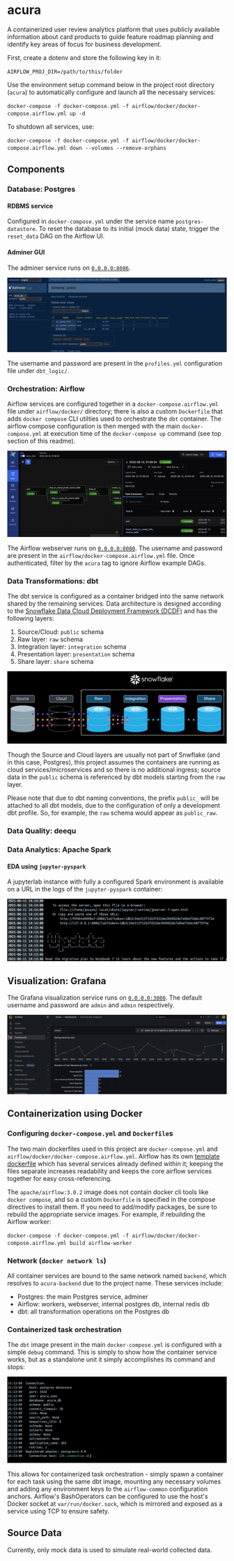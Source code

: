 # acura
A containerized user review analytics platform that uses publicly available information about card products to guide feature roadmap planning and identify key areas of focus for business development. 

First, create a dotenv and store the following key in it:

``AIRFLOW_PROJ_DIR=/path/to/this/folder``

Use the environment setup command below in the project root directory (`acura`) to automatically configure and launch all the necessary services:

``docker-compose -f docker-compose.yml -f airflow/docker/docker-compose.airflow.yml up -d``

To shutdown all services, use:

``docker-compose -f docker-compose.yml -f airflow/docker/docker-compose.airflow.yml down --volumes --remove-orphans``

## Components

### Database: Postgres

#### RDBMS service
Configured in `docker-compose.yml` under the service name `postgres-datastore`. To reset the database to its initial (mock data) state, trigger the `reset_data` DAG on the Airflow UI.

#### Adminer GUI
The adminer service runs on [`0.0.0.0:8086`](http://0.0.0.0:8086).

![alt text](assets/adminer.png)

The username and password are present in the `profiles.yml` configuration file under `dbt_logic/`.

### Orchestration: Airflow
Airflow services are configured together in a `docker-compose.airflow.yml` file under `airflow/docker/` directory; there is also a custom `Dockerfile` that adds `docker compose` CLI utilties used to orchestrate the `dbt` container. The airflow compose configuration is then merged with the main `docker-compose.yml` at execution time of the `docker-compose up` command (see top section of this readme). 

![alt text](assets/airflow.png)

The Airflow webserver runs on [`0.0.0.0:8080`](http://0.0.0.0:8080). The username and password are present in the `airflow/docker-compose.airflow.yml` file. Once authenticated, filter by the `acura` tag to ignore Airflow example DAGs. 

### Data Transformations: dbt

The dbt service is configured as a container bridged into the same network shared by the remaining services. Data architecture is designed according to the [Snowflake Data Cloud Deployment Framework (DCDF)](https://quickstarts.snowflake.com/guide/dcdf_incremental_processing/index.html#1) and has the following layers:

1. Source/Cloud: `public` schema
2. Raw layer: `raw` schema
3. Integration layer: `integration` schema
4. Presentation layer: `presentation` schema
5. Share layer: `share` schema

![alt text](assets/dcdf.png)

Though the Source and Cloud layers are usually not part of Snwflake (and in this case, Postgres), this project assumes the containers are running as cloud services/microservices and so there is no additional ingress; source data in the `public` schema is referenced by dbt models starting from the `raw` layer.

Please note that due to dbt naming conventions, the prefix `public_` will be attached to all dbt models, due to the configuration of only a development dbt profile. So, for example, the `raw` schema would appear as `public_raw`.

### Data Quality: deequ

### Data Analytics: Apache Spark

#### EDA using `jupyter-pyspark`
A jupyterlab instance with fully a configured Spark environment is available on a URL in the logs of the `jupyter-pyspark` container:

![alt text](assets/jupyter-pyspark.png)

## Visualization: Grafana
The Grafana visualization service runs on [`0.0.0.0:3080`](http://0.0.0.0:3000). The default username and password are `admin` and `admin` respectively. 

![alt text](assets/grafana.png)

## Containerization using Docker

### Configuring `docker-compose.yml` and `Dockerfile`s

The two main dockerfiles used in this project are `docker-compose.yml` and `airflow/docker/docker-compose.airflow.yml`. Airflow has its own [template dockerfile](https://airflow.apache.org/docs/apache-airflow/3.0.2/docker-compose.yaml) which has several services already defined within it; keeping the files separate increases readability and keeps the core airflow services together for easy cross-referencing.

The `apache/airflow:3.0.2` image does not contain docker cli tools like `docker compose`, and so a custom `Dockerfile` is specified in the compose directives to install them. If you need to add/modify packages, be sure to rebuild the appropriate service images. For example, if rebuilding the Airflow worker:

``docker-compose -f docker-compose.yml -f airflow/docker/docker-compose.airflow.yml build airflow-worker``

### Network (`docker network ls`)
All container services are bound to the same network named `backend`, which resolves to `acura-backend` due to the project name. These services include:
- Postgres: the main Postgres service, adminer
- Airflow: workers, webserver, internal postgres db, internal redis db
- dbt: all transformation operations on the Postgres db

### Containerized task orchestration

The `dbt` image present in the main `docker-compose.yml` is configured with a simple `debug` command. This is simply to show how the container service works, but as a standalone unit it simply accomplishes its command and stops:

![alt text](assets/docker_debug.png)

This allows for containerized task orchestration - simply spawn a container for each task using the same dbt image, mounting any necessary volumes and adding any environment keys to the `airflow-common` configuration anchors. Airflow's BashOperators can be configured to use the host's Docker socket at `var/run/docker.sock`, which is mirrored and exposed as a service using TCP to ensure safety.

## Source Data
Currently, only mock data is used to simulate real-world collected data.
